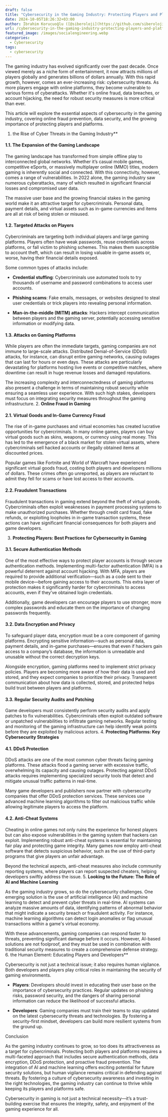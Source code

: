 ```yaml
---
draft: false
title: "Cybersecurity in the Gaming Industry: Protecting Players and Platforms"
date: 2024-10-05T18:26:32+03:00
author: İbrahim Korucuoğlu ([@siberoloji](https://github.com/siberoloji))
url: /cybersecurity-in-the-gaming-industry-protecting-players-and-platforms/
featured_image: /images/socialengineering.webp
categories:
  - Cybersecurity
tags:
  - cybersecurity
---
```



The gaming industry has evolved significantly over the past decade. Once viewed merely as a niche form of entertainment, it now attracts millions of players globally and generates billions of dollars annually. With this rapid growth, however, comes an ever-increasing risk: cybersecurity threats. As more players engage with online platforms, they become vulnerable to various forms of cyberattacks. Whether it's online fraud, data breaches, or account hijacking, the need for robust security measures is more critical than ever.



This article will explore the essential aspects of cybersecurity in the gaming industry, covering online fraud prevention, data security, and the growing importance of protecting players and platforms.
1. the Rise of Cyber Threats in the Gaming Industry**


#### 1.1. The Expansion of the Gaming Landscape



The gaming landscape has transformed from simple offline play to interconnected global networks. Whether it’s casual mobile games, competitive eSports, or massively multiplayer online (MMO) titles, modern gaming is inherently social and connected. With this connectivity, however, comes a range of vulnerabilities. In 2022 alone, the gaming industry saw numerous cyberattacks, many of which resulted in significant financial losses and compromised user data.



The massive user base and the growing financial stakes in the gaming world make it an attractive target for cybercriminals. Personal data, payment details, and virtual assets such as in-game currencies and items are all at risk of being stolen or misused.


#### 1.2. Targeted Attacks on Players



Cybercriminals are targeting both individual players and large gaming platforms. Players often have weak passwords, reuse credentials across platforms, or fall victim to phishing schemes. This makes them susceptible to account theft, which can result in losing valuable in-game assets or, worse, having their financial details exposed.



Some common types of attacks include:


* **Credential stuffing**: Cybercriminals use automated tools to try thousands of username and password combinations to access user accounts.

* **Phishing scams**: Fake emails, messages, or websites designed to steal user credentials or trick players into revealing personal information.

* **Man-in-the-middle (MITM) attacks**: Hackers intercept communication between players and the gaming server, potentially accessing sensitive information or modifying data.



#### 1.3. Attacks on Gaming Platforms



While players are often the immediate targets, gaming companies are not immune to large-scale attacks. Distributed Denial-of-Service (DDoS) attacks, for instance, can disrupt entire gaming networks, causing outages that can last for hours or even days. These attacks are particularly devastating for platforms hosting live events or competitive matches, where downtime can result in huge revenue losses and damaged reputations.



The increasing complexity and interconnectedness of gaming platforms also present a challenge in terms of maintaining robust security while ensuring a seamless user experience. With such high stakes, developers must focus on integrating security measures throughout the gaming infrastructure.
2. **Online Fraud in Gaming**


#### 2.1. Virtual Goods and In-Game Currency Fraud



The rise of in-game purchases and virtual economies has created lucrative opportunities for cybercriminals. In many online games, players can buy virtual goods such as skins, weapons, or currency using real money. This has led to the emergence of a black market for stolen virtual assets, where cybercriminals sell hacked accounts or illegally obtained items at discounted prices.



Popular games like Fortnite and World of Warcraft have experienced significant virtual goods fraud, costing both players and developers millions of dollars. These crimes often go unreported, as players are reluctant to admit they fell for scams or have lost access to their accounts.


#### 2.2. Fraudulent Transactions



Fraudulent transactions in gaming extend beyond the theft of virtual goods. Cybercriminals often exploit weaknesses in payment processing systems to make unauthorized purchases. Whether through credit card fraud, fake refunds, or exploiting loopholes in in-game transaction systems, these actions can have significant financial consequences for both players and game developers.



3. **Protecting Players: Best Practices for Cybersecurity in Gaming**


#### 3.1. Secure Authentication Methods



One of the most effective ways to protect player accounts is through secure authentication methods. Implementing multi-factor authentication (MFA) is a powerful deterrent against account hijacking. With MFA, players are required to provide additional verification—such as a code sent to their mobile device—before gaining access to their accounts. This extra layer of protection makes it significantly harder for cybercriminals to access accounts, even if they’ve obtained login credentials.



Additionally, game developers can encourage players to use stronger, more complex passwords and educate them on the importance of changing passwords frequently.


#### 3.2. Data Encryption and Privacy



To safeguard player data, encryption must be a core component of gaming platforms. Encrypting sensitive information—such as personal data, payment details, and in-game purchases—ensures that even if hackers gain access to a company’s database, the information is unreadable and unusable without the correct decryption keys.



Alongside encryption, gaming platforms need to implement strict privacy policies. Players are becoming more aware of how their data is used and stored, and they expect companies to prioritize their privacy. Transparent communication about how data is collected, stored, and protected helps build trust between players and platforms.


#### 3.3. Regular Security Audits and Patching



Game developers must consistently perform security audits and apply patches to fix vulnerabilities. Cybercriminals often exploit outdated software or unpatched vulnerabilities to infiltrate gaming networks. Regular testing and monitoring of the gaming infrastructure can help identify weak points before they are exploited by malicious actors.
4. **Protecting Platforms: Key Cybersecurity Strategies**


#### 4.1. DDoS Protection



DDoS attacks are one of the most common cyber threats facing gaming platforms. These attacks flood a gaming server with excessive traffic, overwhelming its capacity and causing outages. Protecting against DDoS attacks requires implementing specialized security tools that detect and mitigate unusual traffic patterns in real-time.



Many game developers and publishers now partner with cybersecurity companies that offer DDoS protection services. These services use advanced machine learning algorithms to filter out malicious traffic while allowing legitimate players to access the platform.


#### 4.2. Anti-Cheat Systems



Cheating in online games not only ruins the experience for honest players but can also expose vulnerabilities in the gaming system that hackers can exploit. Implementing robust anti-cheat systems is essential for maintaining fair play and protecting game integrity. Many games now employ anti-cheat software that detects suspicious behavior, such as the use of third-party programs that give players an unfair advantage.



Beyond the technical aspects, anti-cheat measures also include community reporting systems, where players can report suspected cheaters, helping developers swiftly address the issue.
5. **Looking to the Future: The Role of AI and Machine Learning**



As the gaming industry grows, so do the cybersecurity challenges. One emerging solution is the use of artificial intelligence (AI) and machine learning to detect and prevent cyber threats in real-time. AI systems can analyze massive amounts of data, identifying patterns of abnormal behavior that might indicate a security breach or fraudulent activity. For instance, machine learning algorithms can detect login anomalies or flag unusual transactions within a game's virtual economy.



With these advancements, gaming companies can respond faster to threats, preventing significant damage before it occurs. However, AI-based solutions are not foolproof, and they must be used in combination with traditional security measures to create a comprehensive defense strategy.
6. the Human Element: Educating Players and Developers**



Cybersecurity is not just a technical issue; it also requires human vigilance. Both developers and players play critical roles in maintaining the security of gaming environments.


* **Players**: Developers should invest in educating their user base on the importance of cybersecurity practices. Regular updates on phishing risks, password security, and the dangers of sharing personal information can reduce the likelihood of successful attacks.

* **Developers**: Gaming companies must train their teams to stay updated on the latest cybersecurity threats and technologies. By fostering a security-first mindset, developers can build more resilient systems from the ground up.

Conclusion



As the gaming industry continues to grow, so too does its attractiveness as a target for cybercriminals. Protecting both players and platforms requires a multi-faceted approach that includes secure authentication methods, data encryption, DDoS protection, and proactive fraud prevention. The integration of AI and machine learning offers exciting potential for future security solutions, but human vigilance remains critical in defending against threats. By fostering a culture of cybersecurity awareness and investing in the right technologies, the gaming industry can continue to thrive while keeping its players and platforms safe.



Cybersecurity in gaming is not just a technical necessity—it’s a trust-building exercise that ensures the integrity, safety, and enjoyment of the gaming experience for all.
